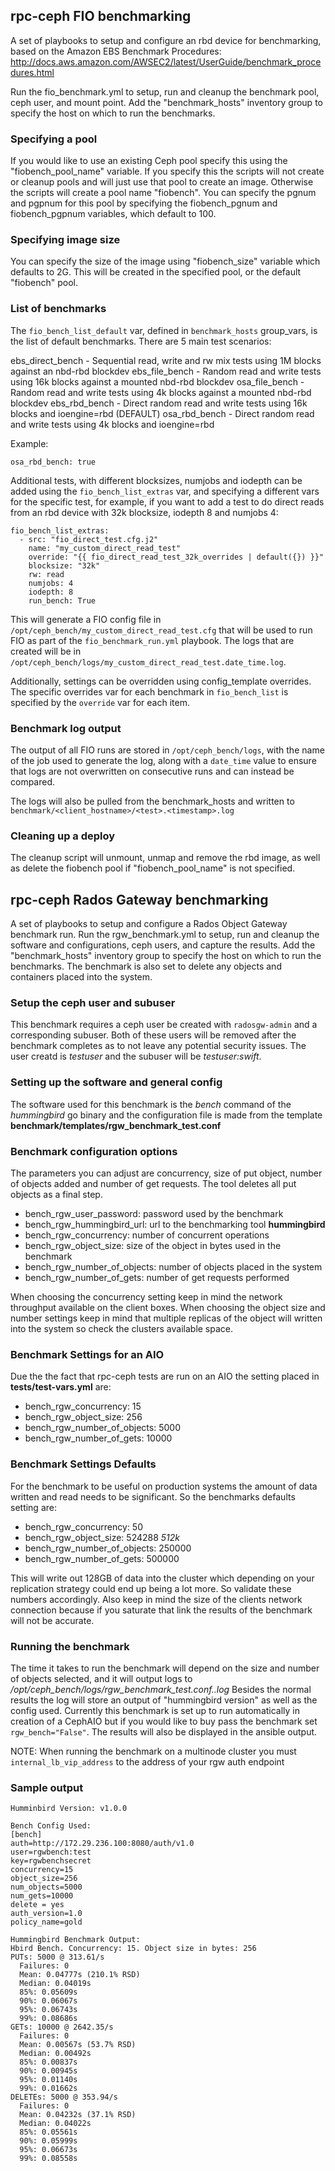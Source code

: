 ## rpc-ceph FIO benchmarking

A set of playbooks to setup and configure an rbd device for
benchmarking, based on the Amazon EBS Benchmark Procedures:
http://docs.aws.amazon.com/AWSEC2/latest/UserGuide/benchmark_procedures.html

Run the fio_benchmark.yml to setup, run and cleanup the benchmark pool,
ceph user, and mount point. Add the "benchmark_hosts" inventory group to specify
the host on which to run the benchmarks.

### Specifying a pool
If you would like to use an existing Ceph pool specify this using the
"fiobench_pool_name" variable. If you specify this the scripts will not create
or cleanup pools and will just use that pool to create an image. Otherwise
the scripts will create a pool name "fiobench". You can specify the pgnum and
pgpnum for this pool by specifying the fiobench_pgnum and fiobench_pgpnum
variables, which default to 100.

### Specifying image size
You can specify the size of the image using "fiobench_size" variable which
defaults to 2G. This will be created in the specified pool, or the default
"fiobench" pool.

### List of benchmarks
The ``fio_bench_list_default`` var, defined in ``benchmark_hosts`` group_vars,
is the list of default benchmarks. There are 5 main test scenarios:

ebs_direct_bench - Sequential read, write and rw mix tests using 1M blocks against an nbd-rbd blockdev
ebs_file_bench   - Random read and write tests using 16k blocks against a mounted nbd-rbd blockdev
osa_file_bench   - Random read and write tests using 4k blocks against a mounted nbd-rbd blockdev
ebs_rbd_bench    - Direct random read and write tests using 16k blocks and ioengine=rbd (DEFAULT)
osa_rbd_bench    - Direct random read and write tests using 4k blocks and ioengine=rbd

Example:

`osa_rbd_bench: true`

Additional tests, with different blocksizes, numjobs and iodepth can be added
using the ``fio_bench_list_extras`` var, and specifying a different vars for the
specific test, for example, if you want to add a test to do direct reads
from an rbd device with 32k blocksize, iodepth 8 and numjobs 4:

```
fio_bench_list_extras:
  - src: "fio_direct_test.cfg.j2"
    name: "my_custom_direct_read_test"
    override: "{{ fio_direct_read_test_32k_overrides | default({}) }}"
    blocksize: "32k"
    rw: read
    numjobs: 4
    iodepth: 8
    run_bench: True
```

This will generate a FIO config file in
``/opt/ceph_bench/my_custom_direct_read_test.cfg`` that will be used to run FIO
as part of the ``fio_benchmark_run.yml`` playbook. The logs that are created
will be in ``/opt/ceph_bench/logs/my_custom_direct_read_test.date_time.log``.

Additionally, settings can be overridden using config_template overrides. The
specific overrides var for each benchmark in ``fio_bench_list`` is specified by
the ``override`` var for each item.

### Benchmark log output
The output of all FIO runs are stored in ``/opt/ceph_bench/logs``, with the name
of the job used to generate the log, along with a ``date_time`` value to ensure
that logs are not overwritten on consecutive runs and can instead be compared.

The logs will also be pulled from the benchmark_hosts and written to 
``benchmark/<client_hostname>/<test>.<timestamp>.log``

### Cleaning up a deploy
The cleanup script will unmount, unmap and remove the rbd image, as well as
delete the fiobench pool if "fiobench_pool_name" is not specified.

## rpc-ceph Rados Gateway benchmarking
A set of playbooks to setup and configure a Rados Object Gateway benchmark run.
Run the rgw_benchmark.yml to setup, run and cleanup the software and configurations,
ceph users, and capture the results. Add the "benchmark_hosts" inventory group to specify
the host on which to run the benchmarks.  The benchmark is also set to delete any objects
and containers placed into the system.

### Setup the ceph user and subuser
This benchmark requires a ceph user be created with `radosgw-admin` and a corresponding subuser.
Both of these users will be removed after the benchmark completes as to not leave any potential 
security issues.    The user creatd is *testuser* and the subuser will be *testuser:swift*.

### Setting up the software and general config
The software used for this benchmark is the *bench* command of the *hummingbird* go binary and 
the configuration file is made from the template  **benchmark/templates/rgw_benchmark_test.conf**

### Benchmark configuration options
The parameters you can adjust are concurrency, size of put object, number of objects added 
and number of get requests.  The tool deletes all put objects as a final step.

* bench_rgw_user_password:  password used by the benchmark
* bench_rgw_hummingbird_url: url to the benchmarking tool **hummingbird**
* bench_rgw_concurrency:  number of concurrent operations
* bench_rgw_object_size:   size of the object in bytes used in the benchmark 
* bench_rgw_number_of_objects:  number of objects placed in the system 
* bench_rgw_number_of_gets: number of get requests performed

When choosing the concurrency setting keep in mind the network throughput available on the client boxes. 
When choosing the object size and number settings keep in mind that multiple replicas of the object will 
written into the system so check the clusters available space.   

### Benchmark Settings for an AIO
Due the the fact that rpc-ceph tests are run on an AIO the setting placed in **tests/test-vars.yml** are:
* bench_rgw_concurrency:  15
* bench_rgw_object_size: 256
* bench_rgw_number_of_objects: 5000 
* bench_rgw_number_of_gets: 10000

### Benchmark Settings Defaults
For the benchmark to be useful on production systems the amount of data written and read needs to be significant.
So the benchmarks defaults setting are:
* bench_rgw_concurrency:  50
* bench_rgw_object_size: 524288 *512k*
* bench_rgw_number_of_objects: 250000
* bench_rgw_number_of_gets: 500000

This will write out 128GB of data into the cluster which depending on your replication strategy could end up
being a lot more. So validate these numbers accordingly. Also keep in mind the size of the clients 
network connection because if you saturate that link the results of the benchmark will not be accurate.

### Running the benchmark
The time it takes to run the benchmark will depend on the size and number of objects selected, 
and it will output logs to */opt/ceph_bench/logs/rgw_benchmark_test.conf.<timestamp>.log*
Besides the normal results the log will store an output of "hummingbird version" as well as the config used.
Currently this benchmark is set up to run automatically in creation of a CephAIO but if
you would like to buy pass the benchmark set `rgw_bench="False"`.   The results will also be
displayed in the ansible output.

NOTE: When running the benchmark on a multinode cluster you must `internal_lb_vip_address` to the address of your rgw auth endpoint

### Sample output
```
Humminbird Version: v1.0.0

Bench Config Used:
[bench]
auth=http://172.29.236.100:8080/auth/v1.0
user=rgwbench:test
key=rgwbenchsecret
concurrency=15 
object_size=256
num_objects=5000
num_gets=10000
delete = yes
auth_version=1.0
policy_name=gold

Hummingbird Benchmark Output:
Hbird Bench. Concurrency: 15. Object size in bytes: 256
PUTs: 5000 @ 313.61/s
  Failures: 0
  Mean: 0.04777s (210.1% RSD)
  Median: 0.04019s
  85%: 0.05609s
  90%: 0.06067s
  95%: 0.06743s
  99%: 0.08686s
GETs: 10000 @ 2642.35/s
  Failures: 0
  Mean: 0.00567s (53.7% RSD)
  Median: 0.00492s
  85%: 0.00837s
  90%: 0.00945s
  95%: 0.01140s
  99%: 0.01662s
DELETEs: 5000 @ 353.94/s
  Failures: 0
  Mean: 0.04232s (37.1% RSD)
  Median: 0.04022s
  85%: 0.05561s
  90%: 0.05999s
  95%: 0.06673s
  99%: 0.08558s
```
